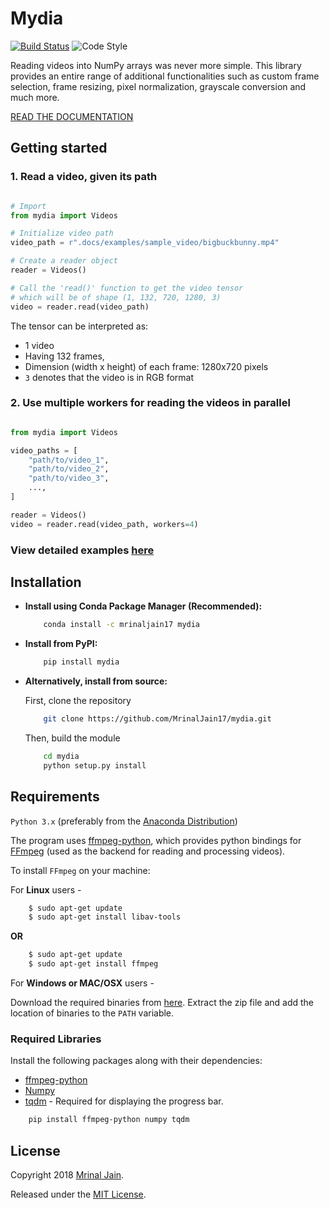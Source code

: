 # Mydia
[![Build Status](https://travis-ci.org/MrinalJain17/mydia.svg?branch=master)](https://travis-ci.org/MrinalJain17/mydia)
![Code Style](https://img.shields.io/badge/code%20style-black-black.svg)

Reading videos into NumPy arrays was never more simple. This library provides 
an entire range of additional functionalities such as custom frame selection, 
frame resizing, pixel normalization, grayscale conversion and much more.

[READ THE DOCUMENTATION](https://mrinaljain17.github.io/mydia)

## Getting started

### 1. Read a video, given its path

```python

# Import
from mydia import Videos

# Initialize video path
video_path = r".docs/examples/sample_video/bigbuckbunny.mp4"

# Create a reader object
reader = Videos()

# Call the 'read()' function to get the video tensor
# which will be of shape (1, 132, 720, 1280, 3)
video = reader.read(video_path)

```

The tensor can be interpreted as:

- 1 video
- Having 132 frames, 
- Dimension (width x height) of each frame: 1280x720 pixels
- `3` denotes that the video is in RGB format

### 2. Use multiple workers for reading the videos in parallel

```python

from mydia import Videos

video_paths = [
    "path/to/video_1", 
    "path/to/video_2", 
    "path/to/video_3",
    ...,
]

reader = Videos()
video = reader.read(video_path, workers=4)

```

### View detailed examples [here](https://mrinaljain17.github.io/mydia/auto_examples/)

## Installation

- **Install using Conda Package Manager (Recommended):**

    ```bash
        conda install -c mrinaljain17 mydia
    ```

- **Install from PyPI:**

    ```bash
        pip install mydia
    ```

- **Alternatively, install from source:**

  First, clone the repository

    ```bash
        git clone https://github.com/MrinalJain17/mydia.git
    ```

  Then, build the module

    ```bash
        cd mydia
        python setup.py install
    ```

## Requirements

`Python 3.x` (preferably from the [Anaconda Distribution](https://www.anaconda.com/download/))

The program uses [ffmpeg-python](https://github.com/kkroening/ffmpeg-python), 
which provides python bindings for [FFmpeg](https://www.ffmpeg.org/) 
(used as the backend for reading and processing videos).

To install `FFmpeg` on your machine:

For **Linux** users - 

```bash
    $ sudo apt-get update
    $ sudo apt-get install libav-tools
```

**OR**

```bash
    $ sudo apt-get update
    $ sudo apt-get install ffmpeg
```

For **Windows or MAC/OSX** users - 

Download the required binaries from [here](https://www.ffmpeg.org/download.html). 
Extract the zip file and add the location of binaries to the `PATH` variable.

### Required Libraries

Install the following packages along with their dependencies:

- [ffmpeg-python](https://github.com/kkroening/ffmpeg-python)
- [Numpy](http://www.numpy.org/)
- [tqdm](https://pypi.python.org/pypi/tqdm#installation) - Required for 
  displaying the progress bar.

```bash
    pip install ffmpeg-python numpy tqdm
```

## License

Copyright 2018 [Mrinal Jain](https://mrinaljain17.github.io/).

Released under the [MIT License](https://mrinaljain17.github.io/license/).

